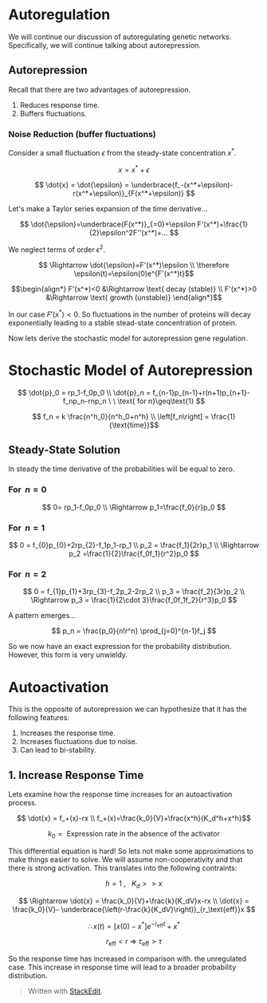 
# Autoregulation

We will continue our discussion of autoregulating genetic networks. Specifically, we will continue talking about autorepression.

## Autorepression

Recall that there are two advantages of autorepression.

1. Reduces response time.
2. Buffers fluctuations.

### Noise Reduction (buffer fluctuations)

Consider a small fluctuation $\epsilon$ from the steady-state concentration $x^*$.

$$ x = x^* + \epsilon $$

$$ \dot{x} = \dot{\epsilon} = \underbrace{f_-(x^*+\epsilon)-r(x^*+\epsilon)}_{F(x^*+\epsilon)} $$

Let's make a Taylor series expansion of the time derivative...

$$ \dot{\epsilon}=\underbrace{F(x^*)}_{=0}+\epsilon F'(x^*)+\frac{1}{2}\epsilon^2F''(x^*)+... $$

We neglect terms of order $\epsilon^2$.

$$ \Rightarrow \dot{\epsilon}=F'(x^*)\epsilon \\ \therefore \epsilon(t)=\epsilon(0)e^{F'(x^*)t}$$

$$\begin{align*}
F'(x^*)<0 &\Rightarrow \text{ decay (stable)} \\
F'(x^*)>0 &\Rightarrow \text{ growth (unstable)}
\end{align*}$$

In our case $F'(x^*)<0$. So fluctuations in the number of proteins will decay exponentially leading to a stable stead-state concentration of protein.

Now lets derive the stochastic model for autorepression gene regulation.

# Stochastic Model of Autorepression

$$
\dot{p}_0 = rp_1-f_0p_0 \\
\dot{p}_n = f_{n-1}p_{n-1}+r(n+1)p_{n+1}-f_np_n-rnp_n \ \ \text{ for n}\geq\text{1}
$$

$$ f_n = k \frac{n^h_0}{n^h_0+n^h} \\ \left[f_n\right] = \frac{1}{\text{time}}$$

## Steady-State Solution

In steady the time derivative of the probabilities will be equal to zero.

### For $\ n=0$

$$ 0= rp_1-f_0p_0 \\ \Rightarrow p_1=\frac{f_0}{r}p_0 $$

### For $\ n=1$

$$
0 = f_{0}p_{0}+2rp_{2}-f_1p_1-rp_1 \\
p_2 = \frac{f_1}{2r}p_1 \\ \Rightarrow p_2 =\frac{1}{2}\frac{f_0f_1}{r^2}p_0
$$

### For $\ n=2$

$$
0 = f_{1}p_{1}+3rp_{3}-f_2p_2-2rp_2 \\
p_3 = \frac{f_2}{3r}p_2 \\ \Rightarrow p_3 = \frac{1}{2\cdot 3}\frac{f_0f_1f_2}{r^3}p_0
$$

A pattern emerges...

$$ p_n = \frac{p_0}{n!r^n} \prod_{j=0}^{n-1}f_j $$

So we now have an exact expression for the probability distribution. However, this form is very unwieldy.

# Autoactivation

This is the opposite of autorepression we can hypothesize that it has the following features:

1. Increases the response time.
2. Increases fluctuations due to noise.
3. Can lead to bi-stability.

## 1. Increase Response Time

Lets examine how the response time increases for an autoactivation process.

$$ \dot{x} = f_+(x)-rx \\ f_+(x)=\frac{k_0}{V}+\frac{x^h}{K_d^h+x^h}$$

$$ k_0 = \text{ Expression rate in the absence of the activator} $$

This differential equation is hard! So lets not make some approximations to make things easier to solve. We will assume non-cooperativity and that there is strong activation. This translates into the following contraints:

$$ h = 1 \ , \ \ \ K_d>>x $$

$$
\Rightarrow \dot{x} = \frac{k_0}{V}+\frac{k}{K_dV}x-rx \\
\dot{x} = \frac{k_0}{V}- \underbrace{\left(r-\frac{k}{K_dV}\right)}_{r_\text{eff}}x
$$

$$ \therefore x(t) = \left[x(0)-x^*\right]e^{-r_\text{eff}t}+x^* $$

$$ r_\text{eff}<r \ \Rightarrow \ \tau_\text{eff}>\tau $$

So the response time has increased in comparison with. the unregulated case. This increase in response time will lead to a broader probability distribution.


> Written with [StackEdit](https://stackedit.io/).